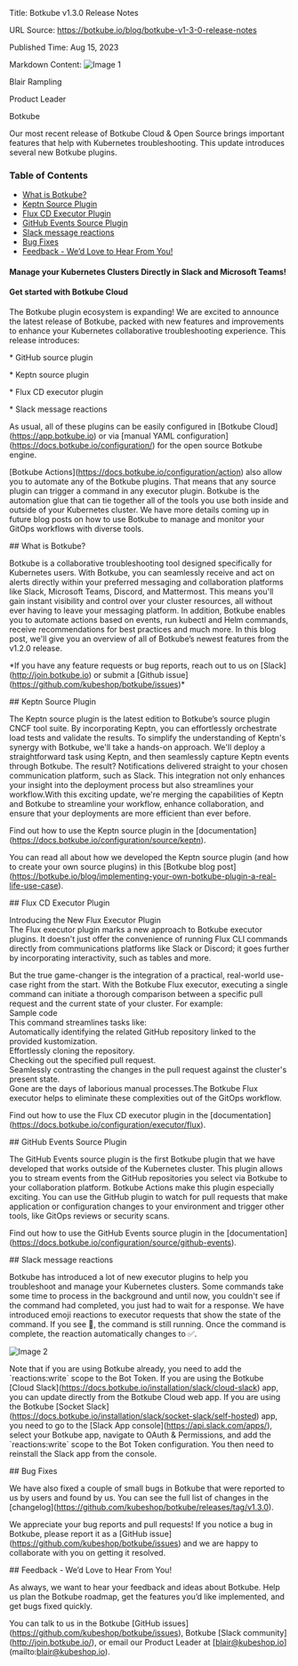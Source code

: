 Title: Botkube v1.3.0 Release Notes

URL Source: https://botkube.io/blog/botkube-v1-3-0-release-notes

Published Time: Aug 15, 2023

Markdown Content:
![Image 1](https://assets-global.website-files.com/634fabb21508d6c9db9bc46f/636df3edbf5389368f6bef9c_cYbM1beBC5tQnSPVfaXCg_W9tkHugByZV2TOleN6pTw.jpeg)

Blair Rampling

Product Leader

Botkube

Our most recent release of Botkube Cloud & Open Source brings important features that help with Kubernetes troubleshooting. This update introduces several new Botkube plugins.

### Table of Contents

*   [What is Botkube?](#what-is-botkube--2)
*   [Keptn Source Plugin](#keptn-source-plugin-2)
*   [Flux CD Executor Plugin](#flux-cd-executor-plugin-2)
*   [GitHub Events Source Plugin](#github-events-source-plugin-2)
*   [Slack message reactions](#slack-message-reactions-2)
*   [Bug Fixes](#bug-fixes-2)
*   [Feedback - We’d Love to Hear From You!](#feedback-we-d-love-to-hear-from-you--2)

#### Manage your Kubernetes Clusters Directly in Slack and Microsoft Teams!

#### Get started with Botkube Cloud

The Botkube plugin ecosystem is expanding! We are excited to announce the latest release of Botkube, packed with new features and improvements to enhance your Kubernetes collaborative troubleshooting experience. This release introduces:

\* GitHub source plugin

\* Keptn source plugin

\* Flux CD executor plugin

\* Slack message reactions

As usual, all of these plugins can be easily configured in \[Botkube Cloud\](https://app.botkube.io) or via \[manual YAML configuration\](https://docs.botkube.io/configuration/) for the open source Botkube engine.

\[Botkube Actions\](https://docs.botkube.io/configuration/action) also allow you to automate any of the Botkube plugins. That means that any source plugin can trigger a command in any executor plugin. Botkube is the automation glue that can tie together all of the tools you use both inside and outside of your Kubernetes cluster. We have more details coming up in future blog posts on how to use Botkube to manage and monitor your GitOps workflows with diverse tools.

\## What is Botkube?

Botkube is a collaborative troubleshooting tool designed specifically for Kubernetes users. With Botkube, you can seamlessly receive and act on alerts directly within your preferred messaging and collaboration platforms like Slack, Microsoft Teams, Discord, and Mattermost. This means you'll gain instant visibility and control over your cluster resources, all without ever having to leave your messaging platform. In addition, Botkube enables you to automate actions based on events, run kubectl and Helm commands, receive recommendations for best practices and much more. In this blog post, we'll give you an overview of all of Botkube’s newest features from the v1.2.0 release.

\*If you have any feature requests or bug reports, reach out to us on \[Slack\](http://join.botkube.io) or submit a \[Github issue\](https://github.com/kubeshop/botkube/issues)\*

\## Keptn Source Plugin

The Keptn source plugin is the latest edition to Botkube’s source plugin CNCF tool suite. By incorporating Keptn, you can effortlessly orchestrate load tests and validate the results. To simplify the understanding of Keptn's synergy with Botkube, we'll take a hands-on approach. We'll deploy a straightforward task using Keptn, and then seamlessly capture Keptn events through Botkube. The result? Notifications delivered straight to your chosen communication platform, such as Slack. This integration not only enhances your insight into the deployment process but also streamlines your workflow.With this exciting update, we're merging the capabilities of Keptn and Botkube to streamline your workflow, enhance collaboration, and ensure that your deployments are more efficient than ever before.

Find out how to use the Keptn source plugin in the \[documentation\](https://docs.botkube.io/configuration/source/keptn).

You can read all about how we developed the Keptn source plugin (and how to create your own source plugins) in this \[Botkube blog post\](https://botkube.io/blog/implementing-your-own-botkube-plugin-a-real-life-use-case).

\## Flux CD Executor Plugin

Introducing the New Flux Executor Plugin  
The Flux executor plugin marks a new approach to Botkube executor plugins. It doesn't just offer the convenience of running Flux CLI commands directly from communications platforms like Slack or Discord; it goes further by incorporating interactivity, such as tables and more.

But the true game-changer is the integration of a practical, real-world use-case right from the start. With the Botkube Flux executor, executing a single command can initiate a thorough comparison between a specific pull request and the current state of your cluster. For example:  
Sample code  
This command streamlines tasks like:  
Automatically identifying the related GitHub repository linked to the provided kustomization.  
Effortlessly cloning the repository.  
Checking out the specified pull request.  
Seamlessly contrasting the changes in the pull request against the cluster's present state.  
Gone are the days of laborious manual processes.The Botkube Flux executor helps to eliminate these complexities out of the GitOps workflow.

Find out how to use the Flux CD executor plugin in the \[documentation\](https://docs.botkube.io/configuration/executor/flux).

\## GitHub Events Source Plugin

The GitHub Events source plugin is the first Botkube plugin that we have developed that works outside of the Kubernetes cluster. This plugin allows you to stream events from the GitHub repositories you select via Botkube to your collaboration platform. Botkube Actions make this plugin especially exciting. You can use the GitHub plugin to watch for pull requests that make application or configuration changes to your environment and trigger other tools, like GitOps reviews or security scans.

Find out how to use the GitHub Events source plugin in the \[documentation\](https://docs.botkube.io/configuration/source/github-events).

\## Slack message reactions

Botkube has introduced a lot of new executor plugins to help you troubleshoot and manage your Kubernetes clusters. Some commands take some time to process in the background and until now, you couldn't see if the command had completed, you just had to wait for a response. We have introduced emoji reactions to executor requests that show the state of the command. If you see 👀, the command is still running. Once the command is complete, the reaction automatically changes to ✅.

![Image 2](https://assets-global.website-files.com/634fabb21508d6c9db9bc46f/64db6cd0c67e3e749437884e_Screenshot%202023-08-15%20at%2014.17.12.png)

Note that if you are using Botkube already, you need to add the \`reactions:write\` scope to the Bot Token. If you are using the Botkube \[Cloud Slack\](https://docs.botkube.io/installation/slack/cloud-slack) app, you can update directly from the Botkube Cloud web app. If you are using the Botkube \[Socket Slack\](https://docs.botkube.io/installation/slack/socket-slack/self-hosted) app, you need to go to the \[Slack App console\](https://api.slack.com/apps/), select your Botkube app, navigate to OAuth & Permissions, and add the \`reactions:write\` scope to the Bot Token configuration. You then need to reinstall the Slack app from the console.

\## Bug Fixes

We have also fixed a couple of small bugs in Botkube that were reported to us by users and found by us. You can see the full list of changes in the \[changelog\](https://github.com/kubeshop/botkube/releases/tag/v1.3.0).

We appreciate your bug reports and pull requests! If you notice a bug in Botkube, please report it as a \[GitHub issue\](https://github.com/kubeshop/botkube/issues) and we are happy to collaborate with you on getting it resolved.

\## Feedback - We’d Love to Hear From You!

As always, we want to hear your feedback and ideas about Botkube. Help us plan the Botkube roadmap, get the features you’d like implemented, and get bugs fixed quickly.

You can talk to us in the Botkube \[GitHub issues\](https://github.com/kubeshop/botkube/issues), Botkube \[Slack community\](http://join.botkube.io/), or email our Product Leader at \[blair@kubeshop.io\](mailto:blair@kubeshop.io).
